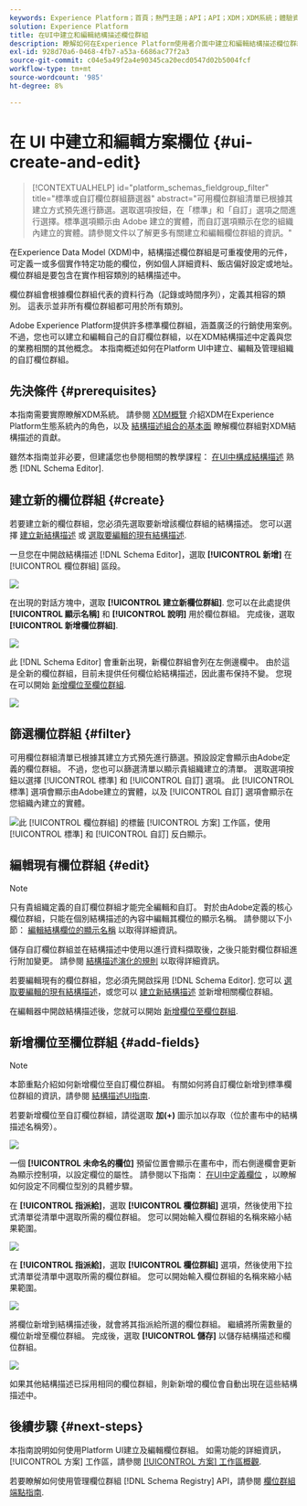 ```yaml
---
keywords: Experience Platform；首頁；熱門主題；API；API；XDM；XDM系統；體驗資料模型；資料模型；ui；工作區；欄位群組；欄位群組；
solution: Experience Platform
title: 在UI中建立和編輯結構描述欄位群組
description: 瞭解如何在Experience Platform使用者介面中建立和編輯結構描述欄位群組。
exl-id: 928d70a6-0468-4fb7-a53a-6686ac77f2a3
source-git-commit: c04e5a49f2a4e90345ca20ecd0547d02b5004fcf
workflow-type: tm+mt
source-wordcount: '985'
ht-degree: 8%

---
```


# 在 UI 中建立和編輯方案欄位 {#ui-create-and-edit}

>[!CONTEXTUALHELP]
>id="platform_schemas_fieldgroup_filter"
>title="標準或自訂欄位群組篩選器"
>abstract="可用欄位群組清單已根據其建立方式預先進行篩選。選取選項按鈕，在「標準」和「自訂」選項之間進行選擇。標準選項顯示由 Adobe 建立的實體，而自訂選項顯示在您的組織內建立的實體。請參閱文件以了解更多有關建立和編輯欄位群組的資訊。"

在Experience Data Model (XDM)中，結構描述欄位群組是可重複使用的元件，可定義一或多個實作特定功能的欄位，例如個人詳細資料、飯店偏好設定或地址。 欄位群組是要包含在實作相容類別的結構描述中。

欄位群組會根據欄位群組代表的資料行為（記錄或時間序列），定義其相容的類別。 這表示並非所有欄位群組都可用於所有類別。

Adobe Experience Platform提供許多標準欄位群組，涵蓋廣泛的行銷使用案例。 不過，您也可以建立和編輯自己的自訂欄位群組，以在XDM結構描述中定義與您的業務相關的其他概念。 本指南概述如何在Platform UI中建立、編輯及管理組織的自訂欄位群組。

## 先決條件 {#prerequisites}

本指南需要實際瞭解XDM系統。 請參閱 [XDM概覽](../../home.md) 介紹XDM在Experience Platform生態系統內的角色，以及 [結構描述組合的基本面](../../schema/composition.md) 瞭解欄位群組對XDM結構描述的貢獻。

雖然本指南並非必要，但建議您也參閱相關的教學課程： [在UI中構成結構描述](../../tutorials/create-schema-ui.md) 熟悉 [!DNL Schema Editor].

## 建立新的欄位群組 {#create}

若要建立新的欄位群組，您必須先選取要新增該欄位群組的結構描述。 您可以選擇 [建立新結構描述](./schemas.md#create) 或 [選取要編輯的現有結構描述](./schemas.md#edit).

一旦您在中開啟結構描述 [!DNL Schema Editor]，選取 **[!UICONTROL 新增]** 在 [!UICONTROL 欄位群組] 區段。

![](../../images/ui/resources/field-groups/add-field-group.png)

在出現的對話方塊中，選取 **[!UICONTROL 建立新欄位群組]**. 您可以在此處提供 **[!UICONTROL 顯示名稱]** 和 **[!UICONTROL 說明]** 用於欄位群組。 完成後，選取 **[!UICONTROL 新增欄位群組]**.

![](../../images/ui/resources/field-groups/create-field-group.png)

此 [!DNL Schema Editor] 會重新出現，新欄位群組會列在左側邊欄中。 由於這是全新的欄位群組，目前未提供任何欄位給結構描述，因此畫布保持不變。 您現在可以開始 [新增欄位至欄位群組](#add-fields).

![](../../images/ui/resources/field-groups/field-group-added.png)

## 篩選欄位群組 {#filter}

可用欄位群組清單已根據其建立方式預先進行篩選。預設設定會顯示由Adobe定義的欄位群組。 不過，您也可以篩選清單以顯示貴組織建立的清單。 選取選項按鈕以選擇 [!UICONTROL 標準] 和 [!UICONTROL 自訂] 選項。 此 [!UICONTROL 標準] 選項會顯示由Adobe建立的實體，以及 [!UICONTROL 自訂] 選項會顯示在您組織內建立的實體。

![此 [!UICONTROL 欄位群組] 的標籤 [!UICONTROL 方案] 工作區，使用 [!UICONTROL 標準] 和 [!UICONTROL 自訂] 反白顯示。](../../images/ui/resources/field-groups/standard-and-custom-field-groups.png)

## 編輯現有欄位群組 {#edit}

>[!NOTE]
>
>只有貴組織定義的自訂欄位群組才能完全編輯和自訂。 對於由Adobe定義的核心欄位群組，只能在個別結構描述的內容中編輯其欄位的顯示名稱。 請參閱以下小節： [編輯結構欄位的顯示名稱](./schemas.md#display-names) 以取得詳細資訊。
>
>儲存自訂欄位群組並在結構描述中使用以進行資料擷取後，之後只能對欄位群組進行附加變更。 請參閱 [結構描述演化的規則](../../schema/composition.md#evolution) 以取得詳細資訊。

若要編輯現有的欄位群組，您必須先開啟採用 [!DNL Schema Editor]. 您可以 [選取要編輯的現有結構描述](./schemas.md#edit)，或您可以 [建立新結構描述](./schemas.md#create) 並新增相關欄位群組。

在編輯器中開啟結構描述後，您就可以開始 [新增欄位至欄位群組](#add-fields).

## 新增欄位至欄位群組 {#add-fields}

>[!NOTE]
>
>本節重點介紹如何新增欄位至自訂欄位群組。 有關如何將自訂欄位新增到標準欄位群組的資訊，請參閱 [結構描述UI指南](./schemas.md#custom-fields-for-standard-groups).

若要新增欄位至自訂欄位群組，請從選取 **加(+)** 圖示加以存取（位於畫布中的結構描述名稱旁）。

![](../../images/ui/resources/field-groups/add-field.png)

一個 **[!UICONTROL 未命名的欄位]** 預留位置會顯示在畫布中，而右側邊欄會更新為顯示控制項，以設定欄位的屬性。 請參閱以下指南： [在UI中定義欄位](../fields/overview.md#define) ，以瞭解如何設定不同欄位型別的具體步驟。

在 **[!UICONTROL 指派給]**，選取 **[!UICONTROL 欄位群組]** 選項，然後使用下拉式清單從清單中選取所需的欄位群組。 您可以開始輸入欄位群組的名稱來縮小結果範圍。

![](../../images/ui/resources/field-groups/select-field-group.png)

在 **[!UICONTROL 指派給]**，選取 **[!UICONTROL 欄位群組]** 選項，然後使用下拉式清單從清單中選取所需的欄位群組。 您可以開始輸入欄位群組的名稱來縮小結果範圍。

![](../../images/ui/resources/field-groups/select-field-group.png)

將欄位新增到結構描述後，就會將其指派給所選的欄位群組。 繼續將所需數量的欄位新增至欄位群組。 完成後，選取 **[!UICONTROL 儲存]** 以儲存結構描述和欄位群組。

![](../../images/ui/resources/field-groups/complete-field-group.png)

如果其他結構描述已採用相同的欄位群組，則新新增的欄位會自動出現在這些結構描述中。

## 後續步驟 {#next-steps}

本指南說明如何使用Platform UI建立及編輯欄位群組。 如需功能的詳細資訊， [!UICONTROL 方案] 工作區，請參閱 [[!UICONTROL 方案] 工作區概觀](../overview.md).

若要瞭解如何使用管理欄位群組 [!DNL Schema Registry] API，請參閱 [欄位群組端點指南](../../api/field-groups.md).

